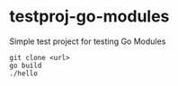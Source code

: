 # testproj-go-modules
Simple test project for testing Go Modules

```
git clone <url>
go build
./hello
```
